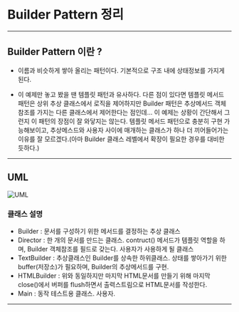 # Builder Pattern 정리

***

## Builder Pattern 이란 ? 

* 이름과 비슷하게 쌓아 올리는 패턴이다. 기본적으로 구조 내에 상태정보를 가지게 된다.

* 이 예제만 놓고 봤을 땐 템플릿 패턴과 유사하다. 다른 점이 있다면 템플릿 메서드 패턴은 상위 추상 클래스에서
로직을 제어하지만 Builder 패턴은 추상메서드 객체 참조를 가지는 다른 클래스에서 제어한다는 점인데... 이 예제는 
상황이 간단해서 그런지 이 패턴의 장점이 잘 와닿지는 않는다. 템플릿 메서드 패턴으로 충분히 구현 가능해보이고, 추상메스드와
사용자 사이에 매개하는 클래스가 하나 더 끼어들어가는 이유를 잘 모르겠다.(아마 Builder 클래스 레벨에서 확장이 필요한 경우를 대비한 듯하다.)

***
## UML 
![UML](/home/cws/IdeaProjects/designPattern/src/main/resources/builder_uml.png)

### 클래스 설명
* Builder : 문서를 구성하기 위한 메서드를 결정하는 추상 클래스
* Director : 한 개의 문서를 만드는 클래스. contruct() 메서드가 템플릿 역할을 하며, Builder 객체참조를 필드로 갖는다.
사용자가 사용하게 될 클래스
* TextBuilder : 추상클래스인 Builder를 상속한 하위클래스. 상태를 쌓아가기 위한 buffer(저장소)가 필요하며, Builder의 추상메서드를 구현.
* HTMLBuilder : 위와 동일하지만 마지막 HTML문서를 만들기 위해 마지막 close()에서 버퍼를 flush하면서 출력스트림으로 HTML문서를 작성한다.
* Main : 동작 테스트용 클래스. 사용자.

***

